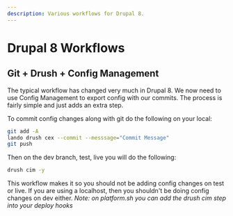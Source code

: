 ```yaml
---
description: Various workflows for Drupal 8.
---
```

Drupal 8 Workflows
==================

Git + Drush + Config Management
--------------------------------

The typical workflow has changed very much in Drupal 8.  We now need to use Config Management to export config with our commits.  The process is fairly simple and just adds an extra step.

To commit config changes along with git do the following on your local:

```bash
git add -A
lando drush cex --commit --messsage="Commit Message"
git push
```

Then on the dev branch, test, live you will do the following:

```bash
drush cim -y
```

This workflow makes it so you should not be adding config changes on test or live.  If you are using a localhost, then you shouldn't be doing config changes on dev either.
_Note: on platform.sh you can add the drush cim step into your deploy hooks_


